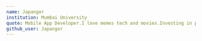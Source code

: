 ```yaml
---
name: Japangor
institution: Mumbai University
quote: Mobile App Developer.I love memes tech and movies.Investing in people more than $BTC!
github_user: Japangor
---
```

